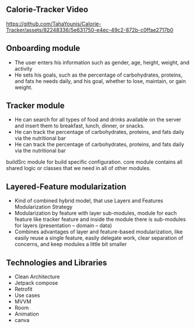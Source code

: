 ## Calorie-Tracker Video
https://github.com/TahaYounis/Calorie-Tracker/assets/82248336/5e631750-e4ec-49c2-872b-c0ffae2717b0


## Onboarding module 
- The user enters his information such as gender, age, height, weight, and activity
- He sets his goals, such as the percentage of carbohydrates, proteins, and fats he needs daily, and his goal, whether to lose, maintain, or gain weight. 

## Tracker module 
- He can search for all types of food and drinks available on the server and insert them to breakfast, lunch, dinner, or snacks.
- He can track the percentage of carbohydrates, proteins, and fats daily via the nutritional bar
- He can track the percentage of carbohydrates, proteins, and fats daily via the nutritional bar

buildSrc module for build specific configuration.
core module contains all shared logic or classes that we need in all of other modules.

## Layered-Feature modularization
- Kind of combined hybrid model, that use Layers and Features Modularization Strategy 
- Modularization by feature with layer sub-modules, module for each feature like tracker feature and inside the module there is sub-modules for layers (presentation – domain – data)
- Combines advantages of layer and feature-based modularization, like easily reuse a single feature, easily delegate work, clear separation of concerns, and keep modules a little bit smaller

## Technologies and Libraries
- Clean Architecture
- Jetpack compose
- Retrofit
- Use cases
- MVVM
- Room
- Animation
- canva
